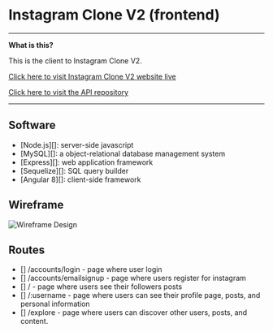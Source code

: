 # Instagram Clone V2 (frontend)


----

**What is this?** 

This is the client to Instagram Clone V2.

[Click here to visit Instagram Clone V2 website live](http://instagram-v2.s3-website-us-east-1.amazonaws.com/signup)

[Click here to visit the API repository](https://github.com/willshepp28/InstagramCloneV2-Backend)


---



## Software

* [Node.js][]: server-side javascript
* [MySQL][]: a object-relational database management system 
* [Express][]: web application framework
* [Sequelize][]: SQL query builder
* [Angular 8][]: client-side framework



## Wireframe 

![Wireframe Design](https://instagram-clone-2019.s3.amazonaws.com/wireframe/Screen+Shot+2019-11-13+at+4.41.02+PM.png)


  ## Routes

  - [] /accounts/login - page where user login
  - [] /accounts/emailsignup - page where users register for instagram
  - [] /  - page where users see their followers posts
  - [] /:username - page where users can see their profile page, posts, and personal information
  - [] /explore - page where users can discover other users, posts, and content.


